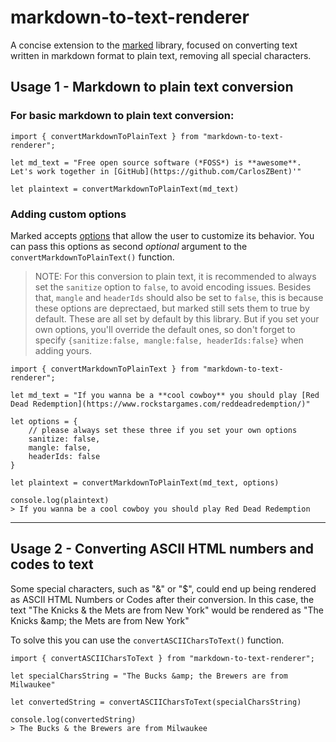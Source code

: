 # markdown-to-text-renderer

A concise extension to the [marked](https://marked.js.org/) library, focused on converting text written in markdown format to plain text, removing all special characters.

## Usage 1 - Markdown to plain text conversion
### For basic markdown to plain text conversion:
```
import { convertMarkdownToPlainText } from "markdown-to-text-renderer";

let md_text = "Free open source software (*FOSS*) is **awesome**. Let's work together in [GitHub](https://github.com/CarlosZBent)'"

let plaintext = convertMarkdownToPlainText(md_text)
```
### Adding custom options
Marked accepts [options](https://marked.js.org/using_advanced#options) that allow the user to customize its behavior.
You can pass this options as second *optional* argument to the `convertMarkdownToPlainText()` function.
> NOTE: For this conversion to plain text, it is recommended to always set the `sanitize` option to `false`, to avoid encoding issues. Besides that, `mangle` and `headerIds` should also be set to `false`, this is because these options are deprectaed, but marked still sets them to true by default. These are all set by default by this library. But if you set your own options, you'll override the default ones, so don't forget to specify `{sanitize:false, mangle:false, headerIds:false}` when adding yours.
```
import { convertMarkdownToPlainText } from "markdown-to-text-renderer";

let md_text = "If you wanna be a **cool cowboy** you should play [Red Dead Redemption](https://www.rockstargames.com/reddeadredemption/)"

let options = {
    // please always set these three if you set your own options
    sanitize: false,
    mangle: false,
    headerIds: false
}

let plaintext = convertMarkdownToPlainText(md_text, options)

console.log(plaintext)
> If you wanna be a cool cowboy you should play Red Dead Redemption
```
***
## Usage 2 - Converting ASCII HTML numbers and codes to text
Some special characters, such as "&" or "$", could end up being rendered as ASCII HTML Numbers or Codes after their conversion. In this case, the text "The Knicks & the Mets are from New York" would be rendered as "The Knicks \&amp; the Mets are from New York"

To solve this you can use the `convertASCIICharsToText()` function.
```
import { convertASCIICharsToText } from "markdown-to-text-renderer";

let specialCharsString = "The Bucks &amp; the Brewers are from Milwaukee"

let convertedString = convertASCIICharsToText(specialCharsString)

console.log(convertedString)
> The Bucks & the Brewers are from Milwaukee
```